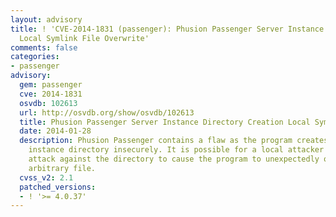 ```yaml
---
layout: advisory
title: ! 'CVE-2014-1831 (passenger): Phusion Passenger Server Instance Directory Creation
  Local Symlink File Overwrite'
comments: false
categories:
- passenger
advisory:
  gem: passenger
  cve: 2014-1831
  osvdb: 102613
  url: http://osvdb.org/show/osvdb/102613
  title: Phusion Passenger Server Instance Directory Creation Local Symlink File Overwrite
  date: 2014-01-28
  description: Phusion Passenger contains a flaw as the program creates the server
    instance directory insecurely. It is possible for a local attacker to use a symlink
    attack against the directory to cause the program to unexpectedly overwrite an
    arbitrary file.
  cvss_v2: 2.1
  patched_versions:
  - ! '>= 4.0.37'
---
```

